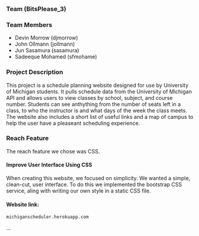 ### Team (BitsPlease_3)
### Team Members
* Devin Morrow (djmorrow)
* John Ollmann (jollmann)
* Jun Sasamura (sasamura)
* Sadeeque Mohamed (sfmohame)

### Project Description
This project is a schedule planning website designed 
for use by University of Michigan students.  It pulls 
schedule data from the University of Michigan API 
and allows users to view classes by school, subject, 
and course number. Students can see anthything from 
the number of seats left in a class, to who the 
instructor is and what days of the week the class
meets.  The website also includes a short list of 
useful links and a map of campus to help the user
have a pleaseant scheduling experience. 

### Reach Feature
The reach feature we chose was CSS.

#### Improve User Interface Using CSS
When creating this website, we focused on
simplicity. We wanted a simple, clean-cut, 
user interface.  To do this we implemented 
the bootstrap CSS service, aling with writing
our own style in a static CSS file. 


#### Website link: 
	michiganscheduler.herokuapp.com
...
